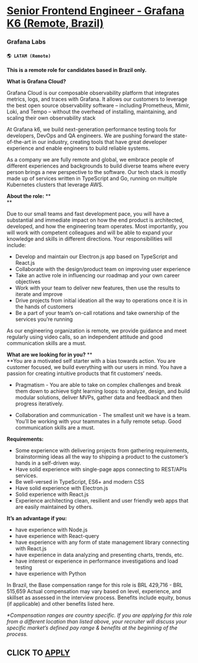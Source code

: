 # [Senior Frontend Engineer - Grafana K6 (Remote, Brazil)](https://www.remotewlb.com/apply/senior-frontend-engineer-grafana-k6-remote-brazil)  
### Grafana Labs  
#### `🌎 LATAM (Remote)`  

**This is a remote role for candidates based in Brazil only.**

**What is Grafana Cloud?**

Grafana Cloud is our composable observability platform that integrates metrics, logs, and traces with Grafana. It allows our customers to leverage the best open source observability software – including Prometheus, Mimir, Loki, and Tempo – without the overhead of installing, maintaining, and scaling their own observability stack

At Grafana k6, we build next-generation performance testing tools for developers, DevOps and QA engineers. We are pushing forward the state-of-the-art in our industry, creating tools that have great developer experience and enable engineers to build reliable systems.

As a company we are fully remote and global, we embrace people of different experiences and backgrounds to build diverse teams where every person brings a new perspective to the software. Our tech stack is mostly made up of services written in TypeScript and Go, running on multiple Kubernetes clusters that leverage AWS.

**About the role:** **  
**

Due to our small teams and fast development pace, you will have a substantial and immediate impact on how the end product is architected, developed, and how the engineering team operates. Most importantly, you will work with competent colleagues and will be able to expand your knowledge and skills in different directions. Your responsibilities will include:

  * Develop and maintain our Electron.js app based on TypeScript and React.js
  * Collaborate with the design/product team on improving user experience
  * Take an active role in influencing our roadmap and your own career objectives
  * Work with your team to deliver new features, then use the results to iterate and improve
  * Drive projects from initial ideation all the way to operations once it is in the hands of customers
  * Be a part of your team’s on-call rotations and take ownership of the services you’re running

As our engineering organization is remote, we provide guidance and meet regularly using video calls, so an independent attitude and good communication skills are a must.

**What are we looking for in you?** **  
**You are a motivated self starter with a bias towards action. You are customer focused, we build everything with our users in mind. You have a passion for creating intuitive products that fit customers’ needs.

  * Pragmatism - You are able to take on complex challenges and break them down to achieve tight learning loops: to analyze, design, and build modular solutions, deliver MVPs, gather data and feedback and then progress iteratively.

  * Collaboration and communication - The smallest unit we have is a team. You’ll be working with your teammates in a fully remote setup. Good communication skills are a must.

**Requirements:**

  * Some experience with delivering projects from gathering requirements, brainstorming ideas all the way to shipping a product to the customer’s hands in a self-driven way.
  * Have solid experience with single-page apps connecting to REST/APIs services.
  * Be well-versed in TypeScript, ES6+ and modern CSS
  * Have solid experience with Electron.js
  * Solid experience with React.js 
  * Experience architecting clean, resilient and user friendly web apps that are easily maintained by others.

**It’s an advantage if you:**

  * have experience with Node.js
  * have experience with React-query
  * have experience with any form of state management library connecting with React.js
  * have experience in data analyzing and presenting charts, trends, etc.
  * have interest or experience in performance investigations and load testing
  * have experience with Python

In Brazil, the Base compensation range for this role is BRL 429,716 \- BRL 515,659 Actual compensation may vary based on level, experience, and skillset as assessed in the interview process. Benefits include equity, bonus (if applicable) and other benefits listed here.

_*Compensation ranges are country specific. If you are applying for this role from a different location than listed above, your recruiter will discuss your specific market’s defined pay range & benefits at the beginning of the process._

  
## CLICK TO [APPLY](https://www.remotewlb.com/apply/senior-frontend-engineer-grafana-k6-remote-brazil)

